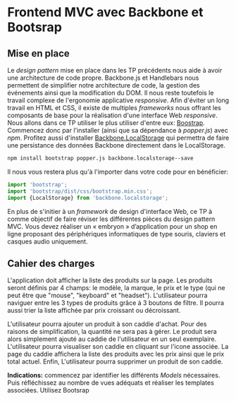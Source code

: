 # Frontend MVC avec Backbone et Bootsrap

  

## Mise en place

Le *design pattern* mise en place dans les TP précédents nous aide à avoir une architecture de code propre. Backbone.js et Handlebars nous permettent de simplifier notre architecture de code, la gestion des événements ainsi que la modification du DOM.   Il nous reste toutefois le travail complexe de l'ergonomie applicative *responsive*. Afin d'éviter un long travail en HTML et CSS, il existe de multiples *frameworks* nous offrant les composants de base pour la réalisation d'une interface Web *responsive*. Nous allons dans ce TP utiliser le plus utiliser d'entre eux: [Boostrap](https://getbootstrap.com/). Commencez donc par l'installer (ainsi que sa dépendance à *popper.js*) avec *npm*. Profitez aussi d'installer [Backbone.LocalStorage](https://github.com/jeromegn/Backbone.localStorage) qui permettra de faire une persistance des données Backbone directement dans le LocalStorage.

```bash
npm install bootstrap popper.js backbone.localstorage--save
```
Il nous vous restera plus qu'à l'importer dans votre code pour en bénéficier:

```js
import 'bootstrap';
import 'bootstrap/dist/css/bootstrap.min.css';
import {LocalStorage} from 'backbone.localstorage';
```
En plus de s'initier à un *framework* de design d'interface Web, ce TP à comme objectif de faire réviser les différentes pièces du design pattern MVC. Vous devez réaliser un « embryon » d’application pour un shop en ligne proposant des périphériques informatiques de type souris, claviers et casques audio uniquement. 

## Cahier des charges

L'application doit  afficher la liste des produits sur la page. Les produits seront définis par 4 champs: le modèle, la marque, le prix et le type (qui ne peut être que "mouse", "keyboard" et "headset"). L'utilisateur pourra naviguer entre les 3 types de produits grâce à 3 boutons de filtre. Il pourra aussi trier la liste affichée par prix croissant ou décroissant. 

L'utilisateur pourra ajouter un produit à son caddie d'achat. Pour des raisons de simplification, la quantité ne sera pas à gérer. Le produit sera alors simplement ajouté au caddie de l'utilisateur en un seul exemplaire.   L'utilisateur pourra visualiser son caddie en cliquant sur l'icone associée. La page du caddie affichera la liste des produits avec les prix ainsi que le prix total  actuel. Enfin, L'utilisateur pourra supprimer un produit de son caddie.

**Indications:** commencez par identifier les différents *Models* nécessaires. Puis réfléchissez au nombre de vues adéquats et réaliser les templates associées. Utilisez Bootsrap   




<!--stackedit_data:
eyJoaXN0b3J5IjpbLTIxMTgyNDk1NTksLTE5ODUwMTA3NjcsOT
E0ODAzOTAzLDExODI4NTc1NjldfQ==
-->